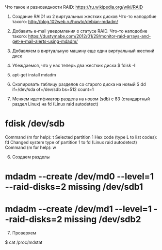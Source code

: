 Что такое и разновидности RAID:
https://ru.wikipedia.org/wiki/RAID

1. Создание RAID1 из 2 виртуальных жестких дисков
Что-то наподобие такого:
http://blog.102web.ru/howto/debian-mdadm/


2. Добавить e-mail уведомления о статусе RAID.
Что-то наподобие такого:
https://dustymabe.com/2012/01/29/monitor-raid-arrays-and-get-e-mail-alerts-using-mdadm/


1. Добавляем в виртуальную машину еще один виртуальный жесткий диск
2. Убеждаемся, что у нас теперь два жестких диска
$ fdisk -l
3. apt-get install mdadm
4. Скопировать таблицу разделов со старого диска на новый
$ dd if=/dev/sda of=/dev/sdb bs=512 count=1
5. Меняем идетификатор раздела на новом (sdb) с 83 (стандартный раздел Linux) на fd (Linux raid autodetect)

# fdisk /dev/sdb
Command (m for help): t
Selected partition 1
Hex code (type L to list codes): fd
Changed system type of partition 1 to fd (Linux raid autodetect)
Command (m for help): w

6. Создаем разделы
# mdadm --create /dev/md0 --level=1 --raid-disks=2 missing /dev/sdb1
# mdadm --create /dev/md1 --level=1 --raid-disks=2 missing /dev/sdb2

7. Проверяем

$ cat /proc/mdstat
